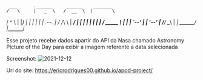      ___      .______     ______    _______  
    /   \     |   _  \   /  __  \  |       \ 
   /  ^  \    |  |_)  | |  |  |  | |  .--.  |
  /  /_\  \   |   ___/  |  |  |  | |  |  |  |
 /  _____  \  |  |      |  `--'  | |  '--'  |
/__/     \__\ | _|       \______/  |_______/ 
                                             

Esse projeto recebe dados apartir do API da Nasa chamado Astronomy Picture of the Day para exibir a imagem referente a data selecionada


Screenshot:
![2021-12-12](https://user-images.githubusercontent.com/93745627/145735118-709d5ba7-b366-46ba-b9e6-89389f819869.png)

Url do site:
https://ericrodrigues00.github.io/apod-project/
